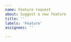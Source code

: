 ```yaml
---
name: Feature request
about: Suggest a new feature
title: ''
labels: 'Feature'
assignees: ''

---
```

